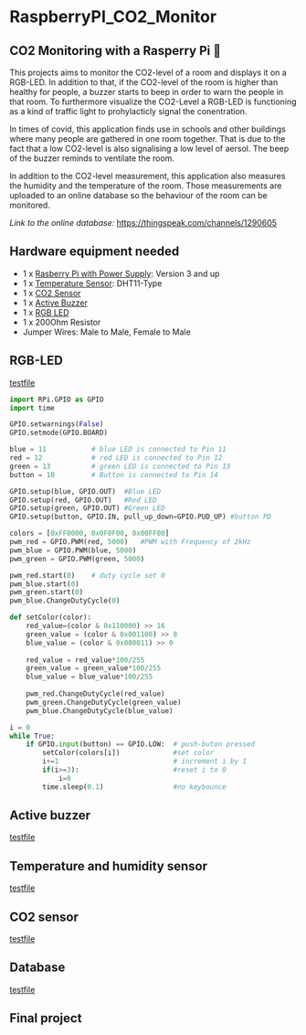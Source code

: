 # RaspberryPI_CO2_Monitor
## CO2 Monitoring with a Rasperry Pi :monkey:

This projects aims to monitor the CO2-level of a room and displays it on a RGB-LED. In addition to that, if the CO2-level of the room is higher than healthy for people, a buzzer starts to beep in order to warn the people in that room. To furthermore visualize the CO2-Level a RGB-LED is functioning as a kind of traffic light to prohylacticly signal the conentration.

In times of covid, this application finds use in schools and other buildings where many people are gathered in one room together.
That is due to the fact that a low CO2-level is also signalising a low level of aersol. The beep of the buzzer reminds to ventilate the room. 

In addition to the CO2-level measurement, this application also measures the humidity and the temperature of the room. Those measurements are uploaded to an online database so the behaviour of the room can be monitored.

*Link to the online database:* https://thingspeak.com/channels/1290605

## Hardware equipment needed
- 1 x [Rasberry Pi with Power Supply](https://www.raspberrypi.org/products/): Version 3 and up 
- 1 x [Temperature Sensor](https://media.digikey.com/pdf/Data%20Sheets/Adafruit%20PDFs/DHT11_Humidity_TempSensor.pdf): DHT11-Type 
- 1 x [CO2 Sensor](https://www.winsen-sensor.com/d/files/PDF/Infrared%20Gas%20Sensor/NDIR%20CO2%20SENSOR/MH-Z19%20CO2%20Ver1.0.pdf)
- 1 x [Active Buzzer](https://arduinomodules.info/ky-012-active-buzzer-module/)
- 1 x [RGB LED](https://arduinomodules.info/ky-016-rgb-full-color-led-module/)
- 1 x 200Ohm Resistor
- Jumper Wires: Male to Male, Female to Male

## RGB-LED
[testfile](/test_RGB.py)

```python
import RPi.GPIO as GPIO
import time

GPIO.setwarnings(False)
GPIO.setmode(GPIO.BOARD)

blue = 11           # blue LED is connected to Pin 11
red = 12            # red LED is connected to Pin 12
green = 13          # green LED is connected to Pin 13
button = 10         # Button is connected to Pin 14

GPIO.setup(blue, GPIO.OUT)  #Blue LED
GPIO.setup(red, GPIO.OUT)   #Red LED
GPIO.setup(green, GPIO.OUT) #Green LED
GPIO.setup(button, GPIO.IN, pull_up_down=GPIO.PUD_UP) #button PD

colors = [0xFF0000, 0x0F0F00, 0x00FF00]
pwm_red = GPIO.PWM(red, 5000)   #PWM with Frequency of 2kHz
pwm_blue = GPIO.PWM(blue, 5000)
pwm_green = GPIO.PWM(green, 5000)

pwm_red.start(0)    # duty cycle set 0
pwm_blue.start(0)
pwm_green.start(0)
pwm_blue.ChangeDutyCycle(0)

def setColor(color):
    red_value=(color & 0x110000) >> 16
    green_value = (color & 0x001100) >> 8
    blue_value = (color & 0x000011) >> 0
    
    red_value = red_value*100/255
    green_value = green_value*100/255
    blue_value = blue_value*100/255
    
    pwm_red.ChangeDutyCycle(red_value)
    pwm_green.ChangeDutyCycle(green_value)
    pwm_blue.ChangeDutyCycle(blue_value)

i = 0
while True:
    if GPIO.input(button) == GPIO.LOW:  # push-buton pressed
        setColor(colors[i])             #set color 
        i+=1                            # increment i by 1
        if(i>=3):                       #reset i to 0
            i=0
        time.sleep(0.1)                 #no keybounce
```
## Active buzzer
[testfile](/test_buzzer.py)
## Temperature and humidity sensor
[testfile](/test_buzzer.py)
## CO2 sensor
[testfile](/temp_online.py)
## Database
[testfile](/temp_online.py)
## Final project

